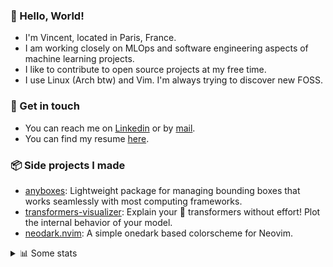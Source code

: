 ### 👋 Hello, World!

- I'm Vincent, located in Paris, France.
- I am working closely on MLOps and software engineering aspects of machine learning projects.
- I like to contribute to open source projects at my free time.
- I use Linux (Arch btw) and Vim. I'm always trying to discover new FOSS.

### 🔗 Get in touch

- You can reach me on [Linkedin](https://www.linkedin.com/in/vincent-duchauffour-3a9641155/) or by [mail](mailto:vincent.duchauffour@proton.me).
- You can find my resume [here](https://raw.githubusercontent.com/VDuchauffour/resume/main/resume.pdf).

### 📦 Side projects I made

- [anyboxes](https://github.com/VDuchauffour/anyboxes): Lightweight package for managing bounding boxes that works seamlessly with most computing frameworks.
- [transformers-visualizer](https://github.com/VDuchauffour/transformers-visualizer): Explain your 🤗 transformers without effort! Plot the internal behavior of your model. 
- [neodark.nvim](https://github.com/VDuchauffour/neodark.nvim): A simple onedark based colorscheme for Neovim.

<details><summary>📊 Some stats</summary>  
  
<p align="center">
  <img alt="VDuchauffour's github stats" src="https://github-readme-stats.vercel.app/api?username=VDuchauffour&include_all_commits=true&show_icons=true&theme=react"/>
  <br />
  <img alt="VDuchauffour's streak stats" src="https://streak-stats.demolab.com?user=VDuchauffour&theme=react"/>
  <br />
  <img alt="VDuchauffour's language stats" src="https://github-readme-stats.vercel.app/api/top-langs/?username=VDuchauffour&count_private=true&include_all_commits=true&show_icons=true&layout=compact&theme=react"/>
  <!--   <br />
  <img alt="VDuchauffour's Wakatime stats" src="https://github-readme-stats.vercel.app/api/wakatime?username=VDuchauffour&theme=react"/> -->
</p>

#### 🧭 Wakatime stats
<!--START_SECTION:waka-->
![Code Time](http://img.shields.io/badge/Code%20Time-922%20hrs%2028%20mins-blue)

![Lines of code](https://img.shields.io/badge/From%20Hello%20World%20I%27ve%20Written-1.3%20million%20lines%20of%20code-blue)

**🐱 My GitHub Data** 

> 📦 978.6 kB Used in GitHub's Storage 
 > 
> 🏆 1,694 Contributions in the Year 2023
 > 
> 🚫 Not Opted to Hire
 > 
> 📜 9 Public Repositories 
 > 
> 🔑 1 Private Repositories 
 > 
**I'm a Night 🦉** 

```text
🌞 Morning                34 commits          █░░░░░░░░░░░░░░░░░░░░░░░░   05.39 % 
🌆 Daytime                203 commits         ████████░░░░░░░░░░░░░░░░░   32.17 % 
🌃 Evening                253 commits         ██████████░░░░░░░░░░░░░░░   40.10 % 
🌙 Night                  141 commits         ██████░░░░░░░░░░░░░░░░░░░   22.35 % 
```
📅 **I'm Most Productive on Wednesday** 

```text
Monday                   119 commits         █████░░░░░░░░░░░░░░░░░░░░   18.86 % 
Tuesday                  66 commits          ███░░░░░░░░░░░░░░░░░░░░░░   10.46 % 
Wednesday                157 commits         ██████░░░░░░░░░░░░░░░░░░░   24.88 % 
Thursday                 109 commits         ████░░░░░░░░░░░░░░░░░░░░░   17.27 % 
Friday                   65 commits          ███░░░░░░░░░░░░░░░░░░░░░░   10.30 % 
Saturday                 31 commits          █░░░░░░░░░░░░░░░░░░░░░░░░   04.91 % 
Sunday                   84 commits          ███░░░░░░░░░░░░░░░░░░░░░░   13.31 % 
```


📊 **This Week I Spent My Time On** 

```text
💬 Programming Languages: 
Python                   33 hrs 53 mins      ████████████████████░░░░░   79.11 % 
TOML                     2 hrs 18 mins       █░░░░░░░░░░░░░░░░░░░░░░░░   05.40 % 
Bash                     1 hr 37 mins        █░░░░░░░░░░░░░░░░░░░░░░░░   03.79 % 
Lua                      51 mins             █░░░░░░░░░░░░░░░░░░░░░░░░   02.01 % 
Markdown                 41 mins             ░░░░░░░░░░░░░░░░░░░░░░░░░   01.63 % 
```


 Last Updated on 12/09/2023 00:32:05 UTC
<!--END_SECTION:waka-->
</details>

